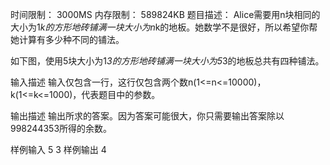 时间限制： 3000MS
内存限制： 589824KB
题目描述：
Alice需要用n块相同的大小为1*k的方形地砖铺满一块大小为n*k的地板。她数学不是很好，所以希望你帮她计算有多少种不同的铺法。

如下图，使用5块大小为1*3的方形地砖铺满一块大小为5*3的地板总共有四种铺法。





输入描述
输入仅包含一行，这行仅包含两个数n(1<=n<=10000)，k(1<=k<=1000)，代表题目中的参数。

输出描述
输出所求的答案。因为答案可能很大，你只需要输出答案除以998244353所得的余数。


样例输入
5 3
样例输出
4